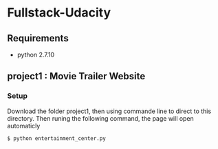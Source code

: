 # Fullstack-Udacity

## Requirements
- python 2.7.10


## project1 : Movie Trailer Website

### Setup
Download the folder project1, then using commande line to direct to this directory.
Then runing the following command, the page will open automaticly
```bash
$ python entertainment_center.py
```
